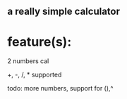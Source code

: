 ## a really simple calculator
# feature(s):
2 numbers cal

+, -, /, * supported 

todo: more numbers, support for (),^
